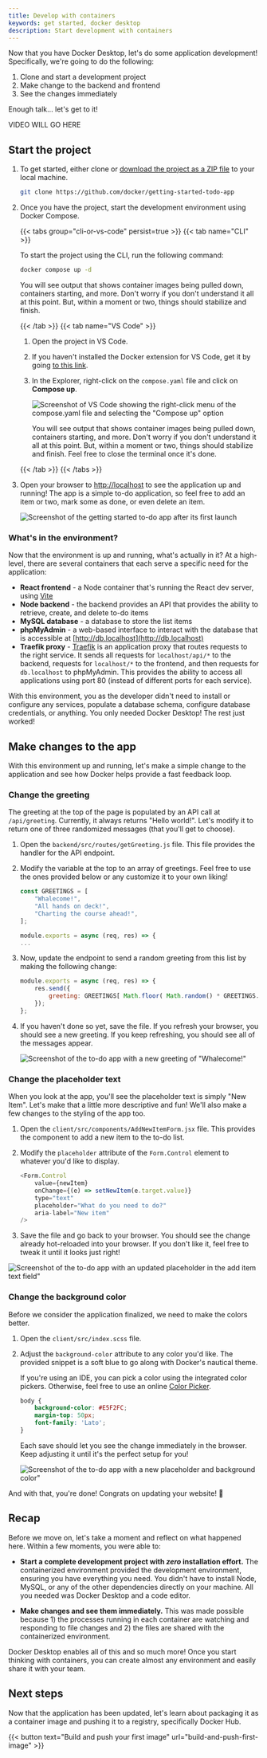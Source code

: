 ```yaml
---
title: Develop with containers
keywords: get started, docker desktop
description: Start development with containers
---
```


Now that you have Docker Desktop, let's do some application development! Specifically, we're going to do the following:

1. Clone and start a development project
2. Make change to the backend and frontend
3. See the changes immediately

Enough talk... let's get to it!

VIDEO WILL GO HERE

## Start the project

1. To get started, either clone or [download the project as a ZIP file](https://github.com/docker/getting-started-todo-app/archive/refs/heads/main.zip) to your local machine.

    ```bash
    git clone https://github.com/docker/getting-started-todo-app
    ```

2. Once you have the project, start the development environment using Docker Compose.


   {{< tabs group="cli-or-vs-code" persist=true >}}
   {{< tab name="CLI" >}}

   To start the project using the CLI, run the following command:

   ```bash
   docker compose up -d
   ```

   You will see output that shows container images being pulled down, containers starting, and more. Don't worry if you don't understand it all at this point. But, within a moment or two, things should stabilize and finish.

   {{< /tab >}}
   {{< tab name="VS Code" >}}

   1. Open the project in VS Code.
   2. If you haven't installed the Docker extension for VS Code, get it by going [to this link](https://marketplace.visualstudio.com/items?itemName=ms-azuretools.vscode-docker).
   3. In the Explorer, right-click on the `compose.yaml` file and click on **Compose up**.

      ![Screenshot of VS Code showing the right-click menu of the compose.yaml file and selecting the "Compose up" option](images/vscode-compose-up.webp)

      You will see output that shows container images being pulled down, containers starting, and more. Don't worry if you don't understand it all at this point. But, within a moment or two, things should stabilize and finish. Feel free to close the terminal once it's done.

   {{< /tab >}}
   {{< /tabs >}}

3. Open your browser to [http://localhost](http://localhost) to see the application up and running! The app is a simple to-do application, so feel free to add an item or two, mark some as done, or even delete an item.

    ![Screenshot of the getting started to-do app after its first launch](images/develop-getting-started-app-first-launch.webp)


### What's in the environment?

Now that the environment is up and running, what's actually in it? At a high-level, there are several containers that each serve a specific need for the application:

- **React frontend** - a Node container that's running the React dev server, using [Vite](https://vitejs.dev/)
- **Node backend** - the backend provides an API that provides the ability to retrieve, create, and delete to-do items
- **MySQL database** - a database to store the list items
- **phpMyAdmin** - a web-based interface to interact with the database that is accessible at [http://db.localhost](http://db.localhost)
- **Traefik proxy** - [Traefik](https://traefik.io/traefik/) is an application proxy that routes requests to the right service. It sends all requests for `localhost/api/*` to the backend, requests for `localhost/*` to the frontend, and then requests for `db.localhost` to phpMyAdmin. This provides the ability to access all applications using port 80 (instead of different ports for each service).

With this environment, you as the developer didn't need to install or configure any services, populate a database schema, configure database credentials, or anything. You only needed Docker Desktop! The rest just worked!


## Make changes to the app

With this environment up and running, let's make a simple change to the application and see how Docker helps provide a fast feedback loop.

### Change the greeting

The greeting at the top of the page is populated by an API call at `/api/greeting`. Currently, it always returns "Hello world!". Let's modify it to return one of three randomized messages (that you'll get to choose).

1. Open the `backend/src/routes/getGreeting.js` file. This file provides the handler for the API endpoint.

2. Modify the variable at the top to an array of greetings. Feel free to use the ones provided below or any customize it to your own liking!

    ```js {linenos=table,hl_lines=["1-5"],linenostart=1}
    const GREETINGS = [
        "Whalecome!",
        "All hands on deck!",
        "Charting the course ahead!",
    ];

    module.exports = async (req, res) => {
    ...
    ```

3. Now, update the endpoint to send a random greeting from this list by making the following change:

    ```js {linenos=table,hl_lines=[3],linenostart=7}
    module.exports = async (req, res) => {
        res.send({
            greeting: GREETINGS[ Math.floor( Math.random() * GREETINGS.length )],
        });
    };
    ```

4. If you haven't done so yet, save the file. If you refresh your browser, you should see a new greeting. If you keep refreshing, you should see all of the messages appear.

    ![Screenshot of the to-do app with a new greeting of "Whalecome!"](images/develop-app-with-greetings.webp)


### Change the placeholder text

When you look at the app, you'll see the placeholder text is simply "New Item". Let's make that a little more descriptive and fun! We'll also make a few changes to the styling of the app too.

1. Open the `client/src/components/AddNewItemForm.jsx` file. This provides the component to add a new item to the to-do list.

2. Modify the `placeholder` attribute of the `Form.Control` element to whatever you'd like to display.

    ```js {linenos=table,hl_lines=[5],linenostart=33}
    <Form.Control
        value={newItem}
        onChange={(e) => setNewItem(e.target.value)}
        type="text"
        placeholder="What do you need to do?"
        aria-label="New item"
    />
    ```

3. Save the file and go back to your browser. You should see the change already hot-reloaded into your browser. If you don't like it, feel free to tweak it until it looks just right!

![Screenshot of the to-do app with an updated placeholder in the add item text field"](images/develop-app-with-updated-placeholder.webp)


### Change the background color

Before we consider the application finalized, we need to make the colors better.

1. Open the `client/src/index.scss` file.

2. Adjust the `background-color` attribute to any color you'd like. The provided snippet is a soft blue to go along with Docker's nautical theme.

    If you're using an IDE, you can pick a color using the integrated color pickers. Otherwise, feel free to use an online [Color Picker](https://www.w3schools.com/colors/colors_picker.asp).

    ```css {linenos=table,hl_lines=2,linenostart=3}
    body {
        background-color: #E5F2FC;
        margin-top: 50px;
        font-family: 'Lato';
    }
    ```

    Each save should let you see the change immediately in the browser. Keep adjusting it until it's the perfect setup for you!


    ![Screenshot of the to-do app with a new placeholder and background color"](images/develop-app-with-updated-client.webp)

And with that, you're done! Congrats on updating your website! :tada:


## Recap

Before we move on, let's take a moment and reflect on what happened here. Within a few moments, you were able to:

- **Start a complete development project with _zero_ installation effort.** The containerized environment provided the development environment, ensuring you have everything you need. You didn't have to install Node, MySQL, or any of the other dependencies directly on your machine. All you needed was Docker Desktop and a code editor.

- **Make changes and see them immediately.** This was made possible because 1) the processes running in each container are watching and responding to file changes and 2) the files are shared with the containerized environment.

Docker Desktop enables all of this and so much more! Once you start thinking with containers, you can create almost any environment and easily share it with your team.


## Next steps

Now that the application has been updated, let's learn about packaging it as a container image and pushing it to a registry, specifically Docker Hub.

{{< button text="Build and push your first image" url="build-and-push-first-image" >}}
